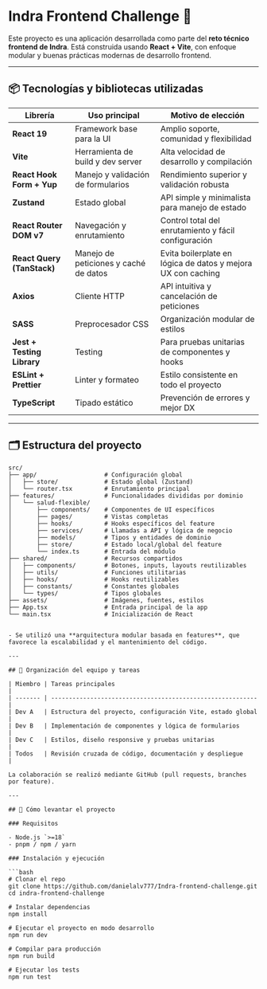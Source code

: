 # Indra Frontend Challenge 🚀

Este proyecto es una aplicación desarrollada como parte del **reto técnico frontend de Indra**. Está construida usando **React + Vite**, con enfoque modular y buenas prácticas modernas de desarrollo frontend.

---

## 📦 Tecnologías y bibliotecas utilizadas

| Librería                   | Uso principal                         | Motivo de elección                                           |
| -------------------------- | ------------------------------------- | ------------------------------------------------------------ |
| **React 19**               | Framework base para la UI             | Amplio soporte, comunidad y flexibilidad                     |
| **Vite**                   | Herramienta de build y dev server     | Alta velocidad de desarrollo y compilación                   |
| **React Hook Form + Yup**  | Manejo y validación de formularios    | Rendimiento superior y validación robusta                    |
| **Zustand**                | Estado global                         | API simple y minimalista para manejo de estado               |
| **React Router DOM v7**    | Navegación y enrutamiento             | Control total del enrutamiento y fácil configuración         |
| **React Query (TanStack)** | Manejo de peticiones y caché de datos | Evita boilerplate en lógica de datos y mejora UX con caching |
| **Axios**                  | Cliente HTTP                          | API intuitiva y cancelación de peticiones                    |
| **SASS**                   | Preprocesador CSS                     | Organización modular de estilos                              |
| **Jest + Testing Library** | Testing                               | Para pruebas unitarias de componentes y hooks                |
| **ESLint + Prettier**      | Linter y formateo                     | Estilo consistente en todo el proyecto                       |
| **TypeScript**             | Tipado estático                       | Prevención de errores y mejor DX                             |

---

## 🗂️ Estructura del proyecto

```plaintext
src/
├── app/                   # Configuración global
│   ├── store/             # Estado global (Zustand)
│   └── router.tsx         # Enrutamiento principal
├── features/              # Funcionalidades divididas por dominio
│   └── salud-flexible/
│       ├── components/    # Componentes de UI específicos
│       ├── pages/         # Vistas completas
│       ├── hooks/         # Hooks específicos del feature
│       ├── services/      # Llamadas a API y lógica de negocio
│       ├── models/        # Tipos y entidades de dominio
│       ├── store/         # Estado local/global del feature
│       └── index.ts       # Entrada del módulo
├── shared/                # Recursos compartidos
│   ├── components/        # Botones, inputs, layouts reutilizables
│   ├── utils/             # Funciones utilitarias
│   ├── hooks/             # Hooks reutilizables
│   ├── constants/         # Constantes globales
│   └── types/             # Tipos globales
├── assets/                # Imágenes, fuentes, estilos
├── App.tsx                # Entrada principal de la app
└── main.tsx               # Inicialización de React


- Se utilizó una **arquitectura modular basada en features**, que favorece la escalabilidad y el mantenimiento del código.

---

## 👥 Organización del equipo y tareas

| Miembro | Tareas principales                                         |
| ------- | ---------------------------------------------------------- |
| Dev A   | Estructura del proyecto, configuración Vite, estado global |
| Dev B   | Implementación de componentes y lógica de formularios      |
| Dev C   | Estilos, diseño responsive y pruebas unitarias             |
| Todos   | Revisión cruzada de código, documentación y despliegue     |

La colaboración se realizó mediante GitHub (pull requests, branches por feature).

---

## 🚀 Cómo levantar el proyecto

### Requisitos

- Node.js `>=18`
- pnpm / npm / yarn

### Instalación y ejecución

```bash
# Clonar el repo
git clone https://github.com/danielalv777/Indra-frontend-challenge.git
cd indra-frontend-challenge

# Instalar dependencias
npm install

# Ejecutar el proyecto en modo desarrollo
npm run dev

# Compilar para producción
npm run build

# Ejecutar los tests
npm run test
````
